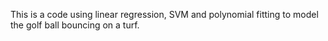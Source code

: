 This is a code using linear regression, SVM and polynomial fitting to model the golf ball bouncing on a turf.
